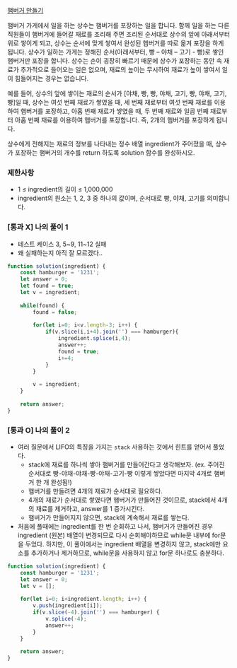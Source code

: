 <a href="https://school.programmers.co.kr/learn/courses/30/lessons/133502#qna">햄버거 만들기</a>
 
햄버거 가게에서 일을 하는 상수는 햄버거를 포장하는 일을 합니다. 함께 일을 하는 다른 직원들이 햄버거에 들어갈 재료를 조리해 주면 조리된 순서대로 상수의 앞에 아래서부터 위로 쌓이게 되고, 상수는 순서에 맞게 쌓여서 완성된 햄버거를 따로 옮겨 포장을 하게 됩니다. 상수가 일하는 가게는 정해진 순서(아래서부터, 빵 – 야채 – 고기 - 빵)로 쌓인 햄버거만 포장을 합니다. 상수는 손이 굉장히 빠르기 때문에 상수가 포장하는 동안 속 재료가 추가적으로 들어오는 일은 없으며, 재료의 높이는 무시하여 재료가 높이 쌓여서 일이 힘들어지는 경우는 없습니다.

예를 들어, 상수의 앞에 쌓이는 재료의 순서가 [야채, 빵, 빵, 야채, 고기, 빵, 야채, 고기, 빵]일 때, 상수는 여섯 번째 재료가 쌓였을 때, 세 번째 재료부터 여섯 번째 재료를 이용하여 햄버거를 포장하고, 아홉 번째 재료가 쌓였을 때, 두 번째 재료와 일곱 번째 재료부터 아홉 번째 재료를 이용하여 햄버거를 포장합니다. 즉, 2개의 햄버거를 포장하게 됩니다.

상수에게 전해지는 재료의 정보를 나타내는 정수 배열 ingredient가 주어졌을 때, 상수가 포장하는 햄버거의 개수를 return 하도록 solution 함수를 완성하시오.

### 제한사항

- 1 ≤ ingredient의 길이 ≤ 1,000,000
- ingredient의 원소는 1, 2, 3 중 하나의 값이며, 순서대로 빵, 야채, 고기를 의미합니다.


### [통과 X] 나의 풀이 1

- 테스트 케이스 3, 5~9, 11~12 실패
- 왜 실패하는지 아직 잘 모르겠다..

```js
function solution(ingredient) {
    const hamburger = '1231';
    let answer = 0;
    let found = true;
    let v = ingredient;
    
    while(found) {
        found = false;
        
        for(let i=0; i<v.length-3; i++) {
            if(v.slice(i,i+4).join('') === hamburger){
                ingredient.splice(i,4);
                answer++;
                found = true;
                i+=4;
            }
        }
        
        v = ingredient;
    }
    
    return answer;
}
```

### [통과 O] 나의 풀이 2

- 여러 질문에서 LIFO의 특징을 가지는 `stack` 사용하는 것에서 힌트를 얻어서 풀었다.
   - stack에 재료를 하나씩 쌓아 햄버거를 만들어간다고 생각해보자. (ex. 주어진 순서대로 빵-야채-야채-빵-야채-고기-빵 이렇게 쌓았다면 마지막 4개로 햄버거 한 개 완성됨!)
   - 햄버거를 만들려면 4개의 재료가 순서대로 필요하다. 
   - 4개의 재료가 순서대로 쌓였다면 햄버거가 만들어진 것이므로, stack에서 4개의 재료를 제거하고, answer를 1 증가시킨다.
   - 햄버거가 만들어지지 않으면, stack에 계속해서 재료를 쌓는다.
- 처음에 풀때에는 ingredient를 한 번 순회하고 나서, 햄버거가 만들어진 경우 ingredient (원본) 배열이 변경되므로 다시 순회해야하므로 while문 내부에 for문을 두었다. 하지만, 이 풀이에서는 ingredient 배열을 변경하지 않고, stack에만 요소를 추가하거나 제거하므로, while문을 사용하지 않고 for문 하나로도 충분하다.

```js
function solution(ingredient) {
    const hamburger = '1231';
    let answer = 0;
    let v = [];
    
    for(let i=0; i<ingredient.length; i++) {
        v.push(ingredient[i]);
        if(v.slice(-4).join('') === hamburger) {
            v.splice(-4);
            answer++;
        }
    }
    
    return answer;
}
```